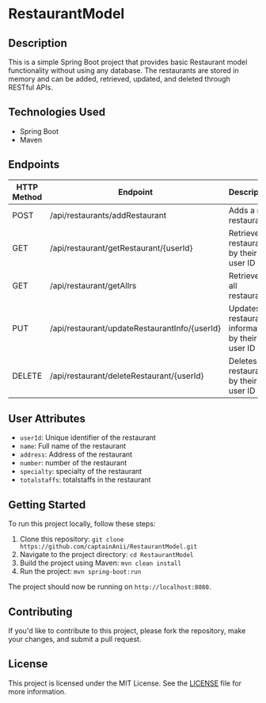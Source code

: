 # RestaurantModel
## Description
This is a simple Spring Boot project that provides basic Restaurant model functionality without using any database. The restaurants are stored in memory and can be added, retrieved, updated, and deleted through RESTful APIs.

## Technologies Used
- Spring Boot
- Maven

## Endpoints
| HTTP Method | Endpoint           | Description                      |
|-------------|--------------------|----------------------------------|
| POST        | /api/restaurants/addRestaurant     | Adds a new restaurant                  |
| GET         | /api/restaurant/getRestaurant/{userId} | Retrieves a restaurant by their user ID |
| GET         | /api/restaurant/getAllrs | Retrieves all restaurants              |
| PUT         | /api/restaurant/updateRestaurantInfo/{userId} | Updates a restaurant's information by their user ID |
| DELETE      | /api/restaurant/deleteRestaurant/{userId} | Deletes a restaurant by their user ID  |

## User Attributes
- `userId`: Unique identifier of the restaurant
- `name`: Full name of the restaurant
- `address`: Address of the restaurant
- `number`: number of the restaurant
- `specialty`: specialty of the restaurant
- `totalstaffs`: totalstaffs in the restaurant

## Getting Started
To run this project locally, follow these steps:

1. Clone this repository: `git clone https://github.com/captainAnii/RestaurantModel.git`
2. Navigate to the project directory: `cd RestaurantModel`
3. Build the project using Maven: `mvn clean install`
4. Run the project: `mvn spring-boot:run`

The project should now be running on `http://localhost:8080`.

## Contributing
If you'd like to contribute to this project, please fork the repository, make your changes, and submit a pull request.

## License
This project is licensed under the MIT License. See the [LICENSE](LICENSE) file for more information.
